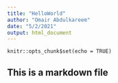 ```yaml
---
title: "HelloWorld"
author: "Omair Abdulkareem"
date: "5/2/2021"
output: html_document
---
```


```{r setup, include=FALSE}
knitr::opts_chunk$set(echo = TRUE)
```

## This is a markdown file


